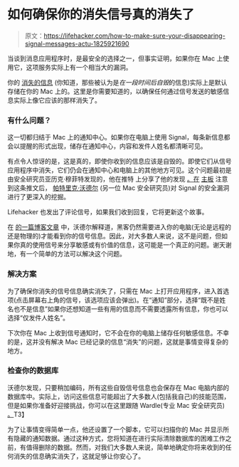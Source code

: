 # 如何确保你的消失信号真的消失了

> 原文：<https://lifehacker.com/how-to-make-sure-your-disappearing-signal-messages-actu-1825921690>

当谈到消息应用程序时，是最安全的选择之一，但事实证明，如果你在 Mac 上使用它，这项服务实际上有一个相当大的漏洞。



你的 [消失的信息](https://www.tomsguide.com/us/signal-disappearing-messages-how-to,news-23660.html) (你知道，那些被认为是*在一段时间后自毁*的信息)实际上是默认存储在你的 Mac 上的。这里是你需要知道的，以确保任何通过信号发送的敏感信息实际上像它应该的那样消失了。

### 有什么问题？

这一切都归结于 Mac 上的通知中心。如果你在电脑上使用 Signal，每条新信息都会以提醒的形式出现，储存在通知中心，内容和发件人姓名都清晰可见。

有点令人惊讶的是，这是真的，即使你收到的信息应该是自毁的。即使它们从信号应用程序中消失，它们仍会在通知中心和电脑上的其他地方可见。这个问题最初是由安全研究员亚历克·穆菲特发现的，他在推特 上分享了他的发现 [。在](https://twitter.com/AlecMuffett/status/993917102791766016?ref_src=twsrc%5Etfw&ref_url=https%3A%2F%2Ftwitter.com%2FAlecMuffett%2Fstatus%2F993917102791766016) [主板](https://motherboard.vice.com/en_us/article/kzke7z/signal-disappearing-messages-are-stored-indefinitely-on-mac-hard-drives) 注意到这条推文后， [帕特里克·沃德尔](https://objective-see.com/blog/blog_0x2E.html) (另一位 Mac 安全研究员)对 Signal 的安全漏洞进行了更深入的挖掘。

Lifehacker 也发出了评论信号，如果我们收到回复，它将更新这个故事。

在 [的一篇博客文章](https://objective-see.com/blog/blog_0x2E.html) 中，沃德尔解释道，黑客仍然需要进入你的电脑(无论是远程的还是物理的)才能看到你的信号信息。因此，对大多数人来说，这不是问题，但如果你真的使用信号来分享敏感或有价值的信息，这可能是一个真正的问题。谢天谢地，有一个简单的方法可以解决这个问题。

### 解决方案

为了确保你消失的信号信息确实消失了，只需在 Mac 上打开应用程序，进入首选项(点击屏幕右上角的信号，该选项应该会弹出)。在“通知”部分，选择“既不是姓名也不是信息”如果你还想知道一些有用的信息而不需要透露所有信息，你也可以选择“仅发件人姓名”。

下次你在 Mac 上收到信号通知时，它不会在你的电脑上储存任何敏感信息。不幸的是，这并没有解决 Mac 已经记录的信息“消失”的问题，这就是事情变得复杂的地方。

### 检查你的数据库

沃德尔发现，只要稍加编码，所有这些自毁信号信息也会保存在 Mac 电脑内部的数据库中。实际上，访问这些信息可能超出了大多数人(包括我自己)的技能范围，但是如果你准备好迎接挑战，你可以在这里跟随 Wardle(专业 Mac 安全研究员) [。](https://objective-see.com/blog/blog_0x2E.html)T3】

为了让事情变得简单一点，他还设置了一个脚本，它可以扫描你的 Mac 并显示所有隐藏的通知数据。通过这种方式，您将知道在进行实际清除数据库的困难工作之前，有值得删除的数据。然而，对我们大多数人来说，简单地确定你将来收到的任何消失的信息确实消失了，这就足够让你安心了。